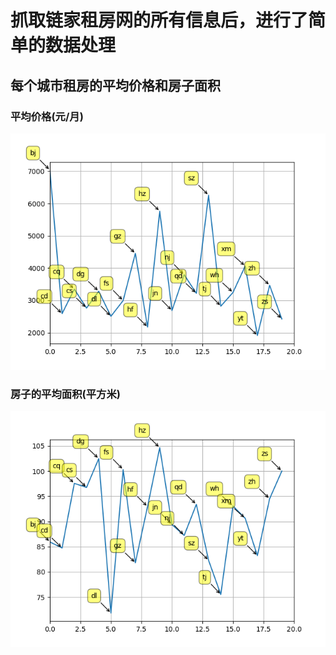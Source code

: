 # 抓取链家租房网的所有信息后，进行了简单的数据处理

## 每个城市租房的平均价格和房子面积

### 平均价格(元/月)

![prices](https://github.com/vnotes/DataVisualization/blob/master/%E9%93%BE%E5%AE%B6%E7%A7%9F%E6%88%BF/zufang.png)


### 房子的平均面积(平方米)

![areas](https://github.com/vnotes/DataVisualization/blob/master/%E9%93%BE%E5%AE%B6%E7%A7%9F%E6%88%BF/zufangAreas.png)
